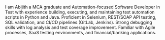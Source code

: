 I am Abijith a MCA graduate and Automation-focused Software Developer in Test with experience building, executing, and maintaining test automation scripts in Python and Java. Proficient in Selenium, REST/SOAP API testing, SQL validation, and CI/CD pipelines (GitLab, Jenkins). Strong debugging skills with log analysis and test coverage improvement. Familiar with Agile processes, SaaS testing environments, and financial/banking applications.
